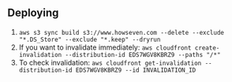 Deploying
---

1. `aws s3 sync build s3://www.howseven.com --delete --exclude "*.DS_Store" --exclude "*.keep" --dryrun`
1. If you want to invalidate immediately: `aws cloudfront create-invalidation --distribution-id EDS7WGV8KBRZ9 --paths "/*"`
1. To check invalidation: `aws cloudfront get-invalidation --distribution-id EDS7WGV8KBRZ9 --id INVALIDATION_ID`
